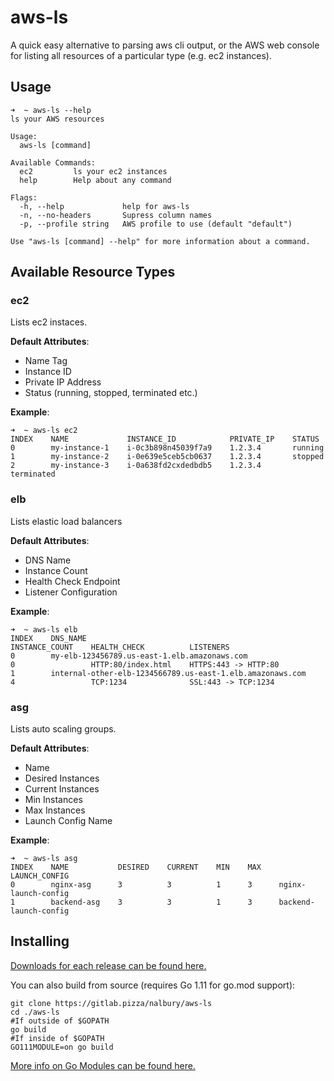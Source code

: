 # aws-ls

A quick easy alternative to parsing aws cli output, or the AWS web console for listing all resources of a particular type (e.g. ec2 instances). 

## Usage

```
➜  ~ aws-ls --help
ls your AWS resources

Usage:
  aws-ls [command]

Available Commands:
  ec2         ls your ec2 instances
  help        Help about any command

Flags:
  -h, --help             help for aws-ls
  -n, --no-headers       Supress column names
  -p, --profile string   AWS profile to use (default "default")

Use "aws-ls [command] --help" for more information about a command.
```

## Available Resource Types

### ec2

Lists ec2 instaces.

**Default Attributes**:
- Name Tag
- Instance ID
- Private IP Address
- Status (running, stopped, terminated etc.)

**Example**:
```
➜  ~ aws-ls ec2
INDEX    NAME             INSTANCE_ID            PRIVATE_IP    STATUS
0        my-instance-1    i-0c3b898n45039f7a9    1.2.3.4       running
1        my-instance-2    i-0e639e5ceb5cb0637    1.2.3.4       stopped
2        my-instance-3    i-0a638fd2cxdedbdb5    1.2.3.4       terminated
```

### elb

Lists elastic load balancers

**Default Attributes**:
- DNS Name
- Instance Count
- Health Check Endpoint
- Listener Configuration

**Example**:
```
➜  ~ aws-ls elb
INDEX    DNS_NAME                                                     INSTANCE_COUNT    HEALTH_CHECK          LISTENERS
0        my-elb-123456789.us-east-1.elb.amazonaws.com                 0                 HTTP:80/index.html    HTTPS:443 -> HTTP:80
1        internal-other-elb-1234566789.us-east-1.elb.amazonaws.com    4                 TCP:1234              SSL:443 -> TCP:1234
```

### asg

Lists auto scaling groups.

**Default Attributes**:
- Name
- Desired Instances
- Current Instances
- Min Instances
- Max Instances
- Launch Config Name

**Example**:
```
➜  ~ aws-ls asg
INDEX    NAME           DESIRED    CURRENT    MIN    MAX    LAUNCH_CONFIG
0        nginx-asg      3          3          1      3      nginx-launch-config
1        backend-asg    3          3          1      3      backend-launch-config
```



## Installing

[Downloads for each release can be found here.](https://gitlab.pizza/nalbury/aws-ls/tags)

You can also build from source (requires Go 1.11 for go.mod support):
```
git clone https://gitlab.pizza/nalbury/aws-ls
cd ./aws-ls
#If outside of $GOPATH
go build
#If inside of $GOPATH
GO111MODULE=on go build
```

[More info on Go Modules can be found here.](https://github.com/golang/go/wiki/Modules)

